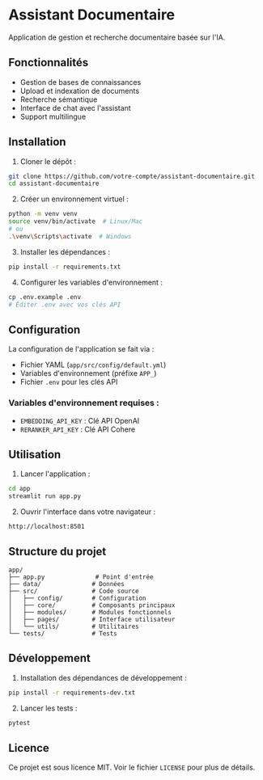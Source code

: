 # Assistant Documentaire

Application de gestion et recherche documentaire basée sur l'IA.

## Fonctionnalités

- Gestion de bases de connaissances
- Upload et indexation de documents
- Recherche sémantique
- Interface de chat avec l'assistant
- Support multilingue

## Installation

1. Cloner le dépôt :
```bash
git clone https://github.com/votre-compte/assistant-documentaire.git
cd assistant-documentaire
```

2. Créer un environnement virtuel :
```bash
python -m venv venv
source venv/bin/activate  # Linux/Mac
# ou
.\venv\Scripts\activate  # Windows
```

3. Installer les dépendances :
```bash
pip install -r requirements.txt
```

4. Configurer les variables d'environnement :
```bash
cp .env.example .env
# Éditer .env avec vos clés API
```

## Configuration

La configuration de l'application se fait via :
- Fichier YAML (`app/src/config/default.yml`)
- Variables d'environnement (préfixe `APP_`)
- Fichier `.env` pour les clés API

### Variables d'environnement requises :

- `EMBEDDING_API_KEY` : Clé API OpenAI
- `RERANKER_API_KEY` : Clé API Cohere

## Utilisation

1. Lancer l'application :
```bash
cd app
streamlit run app.py
```

2. Ouvrir l'interface dans votre navigateur :
```
http://localhost:8501
```

## Structure du projet

```
app/
├── app.py              # Point d'entrée
├── data/              # Données
├── src/               # Code source
│   ├── config/        # Configuration
│   ├── core/          # Composants principaux
│   ├── modules/       # Modules fonctionnels
│   ├── pages/         # Interface utilisateur
│   └── utils/         # Utilitaires
└── tests/             # Tests
```

## Développement

1. Installation des dépendances de développement :
```bash
pip install -r requirements-dev.txt
```

2. Lancer les tests :
```bash
pytest
```

## Licence

Ce projet est sous licence MIT. Voir le fichier `LICENSE` pour plus de détails.

